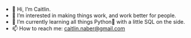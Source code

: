 - 👋 Hi, I’m Caitlin.
- 👀 I’m interested in making things work, and work better for people.
- 🌱 I’m currently learning all things Python🐍 with a little SQL on the side.
- 📫 How to reach me: caitlin.naber@gmail.com
